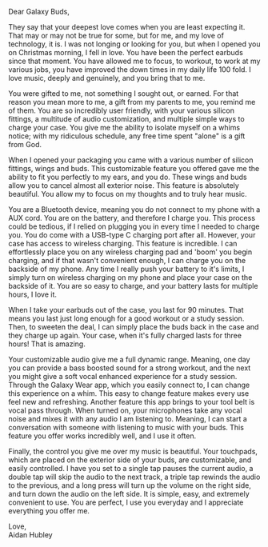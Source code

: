 Dear Galaxy Buds,  

They say that your deepest love comes when you are least expecting it. That may or may not be true for some, but for me, and my love of technology, it is. I was not longing or looking for you, but when I opened you on Christmas morning, I fell in love. You have been the perfect earbuds since that moment. You have allowed me to focus, to workout, to work at my various jobs, you have improved the down times in my daily life 100 fold. I love music, deeply and genuinely, and you bring that to me. 

You were gifted to me, not something I sought out, or earned. For that reason you mean more to me, a gift from my parents to me, you remind me of them. You are so incredibly user friendly, with your various silicon fittings, a multitude of audio customization, and multiple simple ways to charge your case. You give me the ability to isolate myself on a whims notice; with my ridiculous schedule, any free time spent "alone" is a gift from God. 

When I opened your packaging you came with a various number of silicon fittings, wings and buds. This customizable feature you offered gave me the ability to fit you perfectly to my ears, and you do. These wings and buds allow you to cancel almost all exterior noise. This feature is absolutely beautiful. You allow my to focus on my thoughts and to truly hear music. 

You are a Bluetooth device, meaning you do not connect to my phone with a AUX cord. You are on the battery, and therefore I charge you. This process could be tedious, if I relied on plugging you in every time I needed to charge you. You do come with a USB-type C charging port after all. However, your case has access to wireless charging. This feature is incredible. I can effortlessly place you on any wireless charging pad and 'boom' you begin charging, and if that wasn't convenient enough, I can charge you on the backside of my phone. Any time I really push your battery to it's limits, I simply turn on wireless charging on my phone and place your case on the backside of it. You are so easy to charge, and your battery lasts for multiple hours, I love it. 

When I take your earbuds out of the case, you last for 90 minutes. That means you last just long enough for a good workout or a study session. Then, to sweeten the deal, I can simply place the buds back in the case and they charge up again. Your case, when it's fully charged lasts for three hours! That is amazing. 

Your customizable audio give me a full dynamic range. Meaning, one day you can provide a bass boosted sound for a strong workout, and the next you might give a soft vocal enhanced experience for a study session. Through the Galaxy Wear app, which you easily connect to, I can change this experience on a whim. This easy to change feature makes every use feel new and refreshing. Another feature this app brings to your tool belt is vocal pass through. When turned on, your microphones take any vocal noise and mixes it with any audio I am listening to. Meaning, I can start a conversation with someone with listening to music with your buds. This feature you offer works incredibly well, and I use it often. 

Finally, the control you give me over my music is beautiful. Your touchpads, which are placed on the exterior side of your buds, are customizable, and easily controlled. I have you set to a single tap pauses the current audio, a double tap will skip the audio to the next track, a triple tap rewinds the audio to the previous, and a long press will turn up the volume on the right side, and turn down the audio on the left side. It is simple, easy, and extremely convenient to use. You are perfect, I use you everyday and I appreciate everything you offer me.

Love,    
Aidan Hubley